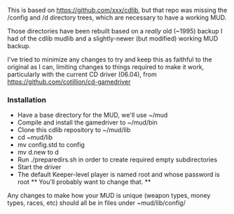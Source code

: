 This is based on https://github.com/xxx/cdlib, but that repo was missing the
/config and /d directory trees, which are necessary to have a working MUD.

Those directories have been rebuilt based on a *really* old (~1995) backup
I had of the cdlib mudlib and a slightly-newer (but modified) working MUD
backup.

I've tried to minimize any changes to try and keep this as faithful to the
original as I can, limiting changes to things required to make it work,
particularly with the current CD driver (06.04), from
https://github.com/cotillion/cd-gamedriver

### Installation

* Have a base directory for the MUD, we'll use ~/mud
* Compile and install the gamedriver to ~/mud/bin
* Clone this cdlib repository to ~/mud/lib
* cd ~mud/lib
* mv config.std to config
* mv d.new to d
* Run ./preparedirs.sh in order to create required empty subdirectories
* Start the driver
* The default Keeper-level player is named root and whose password is root
  ** You'll probably want to change that. **

Any changes to make how your MUD is unique (weapon types, money types,
races, etc) should all be in files under ~mud/lib/config/
